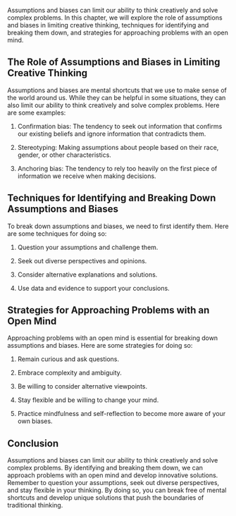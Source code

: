 
Assumptions and biases can limit our ability to think creatively and solve complex problems. In this chapter, we will explore the role of assumptions and biases in limiting creative thinking, techniques for identifying and breaking them down, and strategies for approaching problems with an open mind.

The Role of Assumptions and Biases in Limiting Creative Thinking
----------------------------------------------------------------

Assumptions and biases are mental shortcuts that we use to make sense of the world around us. While they can be helpful in some situations, they can also limit our ability to think creatively and solve complex problems. Here are some examples:

1. Confirmation bias: The tendency to seek out information that confirms our existing beliefs and ignore information that contradicts them.

2. Stereotyping: Making assumptions about people based on their race, gender, or other characteristics.

3. Anchoring bias: The tendency to rely too heavily on the first piece of information we receive when making decisions.

Techniques for Identifying and Breaking Down Assumptions and Biases
-------------------------------------------------------------------

To break down assumptions and biases, we need to first identify them. Here are some techniques for doing so:

1. Question your assumptions and challenge them.

2. Seek out diverse perspectives and opinions.

3. Consider alternative explanations and solutions.

4. Use data and evidence to support your conclusions.

Strategies for Approaching Problems with an Open Mind
-----------------------------------------------------

Approaching problems with an open mind is essential for breaking down assumptions and biases. Here are some strategies for doing so:

1. Remain curious and ask questions.

2. Embrace complexity and ambiguity.

3. Be willing to consider alternative viewpoints.

4. Stay flexible and be willing to change your mind.

5. Practice mindfulness and self-reflection to become more aware of your own biases.

Conclusion
----------

Assumptions and biases can limit our ability to think creatively and solve complex problems. By identifying and breaking them down, we can approach problems with an open mind and develop innovative solutions. Remember to question your assumptions, seek out diverse perspectives, and stay flexible in your thinking. By doing so, you can break free of mental shortcuts and develop unique solutions that push the boundaries of traditional thinking.
